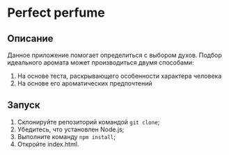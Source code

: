 # Perfect perfume

Описание
--------------------------
Данное приложение помогает определиться с выбором духов.
Подбор идеального аромата может производиться двумя способами:
1. На основе теста, раскрывающего  особенности характера человека
2. На основе его ароматических предпочтений

Запуск
--------------------------
1. Склонируйте репозиторий командой `git clone`;
2. Убедитесь, что установлен Node.js;
3. Выполните команду `npm install`;
4. Откройте index.html.